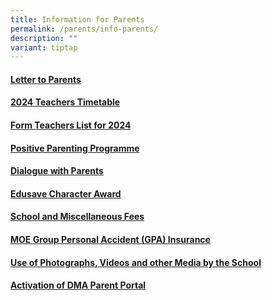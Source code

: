 ```yaml
---
title: Information for Parents
permalink: /parents/info-parents/
description: ""
variant: tiptap
---
```

<h4><a href="/parents/info-for-parents/letters/" rel="noopener noreferrer nofollow" target="_blank">Letter to Parents</a></h4><h4><a href="/files/Timetables/Teachers Timetable/2024_Teacher_TT_v5.pdf" rel="noopener noreferrer nofollow" target="_blank">2024 Teachers Timetable</a></h4><h4><a href="/parents/info-for-parents/ft-list/" rel="noopener noreferrer nofollow" target="_blank">Form Teachers List for 2024</a></h4><h4><a href="/parents/info-for-parents/ppp/" rel="noopener noreferrer nofollow" target="_blank">Positive Parenting Programme</a></h4><h4><a href="/parents/info-for-parents/dwp/" rel="noopener noreferrer nofollow" target="_blank">Dialogue with Parents</a></h4><h4><a href="/parents/info-for-parents/edusave/" rel="noopener noreferrer nofollow" target="_blank">Edusave Character Award</a></h4><h4><a href="/parents/info-for-parents/fees/" rel="noopener noreferrer nofollow" target="_blank">School and Miscellaneous Fees</a></h4><h4><a href="/parents/info-for-parents/insurance/" rel="noopener noreferrer nofollow" target="_blank">MOE Group Personal Accident (GPA) Insurance</a></h4><h4><a href="/parents/info-for-parents/usephoto/" rel="noopener noreferrer nofollow" target="_blank">Use of Photographs, Videos and other Media by the School</a></h4><h4><a href="/parents/info-for-parents/dma/" rel="noopener noreferrer nofollow" target="_blank">Activation of DMA Parent Portal</a></h4><p></p>